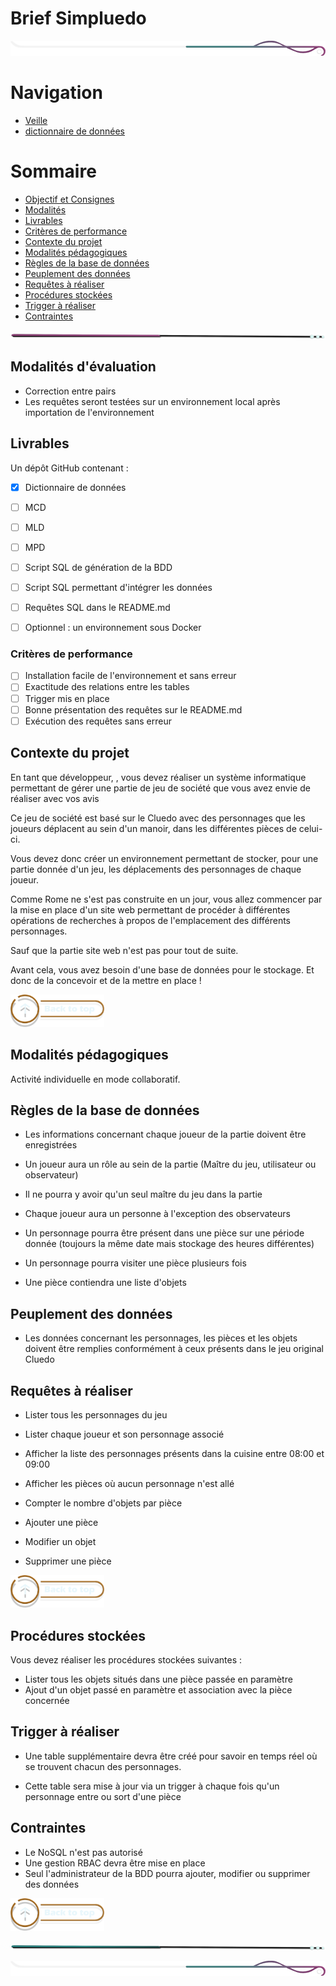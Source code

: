 # Brief Simpluedo

<!-- Main image  -->

![border](./assets/line/border_deco_rt.png)

# Navigation

- [Veille](./doc/annexe/veille.md)
- [dictionnaire de données](./doc/dictionnaire-donnees.md)

# Sommaire

- [Objectif et Consignes](#objectif-et-consignes)
- [Modalités](#modalités-dévaluation)
- [Livrables](#livrables)
- [Critères de performance](#critères-de-performance)
- [Contexte du projet](#contexte-du-projet)
- [Modalités pédagogiques](#modalités-pédagogiques)
- [Règles de la base de données](#règles-de-la-base-de-données)
- [Peuplement des données](#peuplement-des-données)
- [Requêtes à réaliser](#requêtes-à-réaliser)
- [Procédures stockées](#procédures-stockées)
- [Trigger à réaliser](#trigger-à-réaliser)
- [Contraintes](#contraintes)

![border](./assets/line/line-pink-point_l.png)

## Modalités d'évaluation

- Correction entre pairs
- Les requêtes seront testées sur un environnement local après importation de l'environnement

## Livrables

Un dépôt GitHub contenant :

- [x] Dictionnaire de données
- [ ] MCD
- [ ] MLD
- [ ] MPD
- [ ] Script SQL de génération de la BDD
- [ ] Script SQL permettant d'intégrer les données
- [ ] Requêtes SQL dans le README.md

- [ ] Optionnel : un environnement sous Docker

### Critères de performance

- [ ] Installation facile de l'environnement et sans erreur
- [ ] Exactitude des relations entre les tables
- [ ] Trigger mis en place
- [ ] Bonne présentation des requêtes sur le README.md
- [ ] Exécution des requêtes sans erreur

## Contexte du projet

En tant que développeur, , vous devez réaliser un système informatique permettant de gérer une partie de jeu de société que vous avez envie de réaliser avec vos avis

Ce jeu de société est basé sur le Cluedo avec des personnages que les joueurs déplacent au sein d'un manoir, dans les différentes pièces de celui-ci.

Vous devez donc créer un environnement permettant de stocker, pour une partie donnée d'un jeu, les déplacements des personnages de chaque joueur.

Comme Rome ne s'est pas construite en un jour, vous allez commencer par la mise en place d'un site web permettant de procéder à différentes opérations de recherches à propos de l'emplacement des différents personnages.

Sauf que la partie site web n'est pas pour tout de suite.

Avant cela, vous avez besoin d'une base de données pour le stockage. Et donc de la concevoir et de la mettre en place !

<a href="#sommaire">
<img src="assets/button/back_to_top.png" alt="Home page" style="width: 150px; height: auto;">
</a>

## Modalités pédagogiques

Activité individuelle en mode collaboratif.

## Règles de la base de données

- Les informations concernant chaque joueur de la partie doivent être enregistrées

- Un joueur aura un rôle au sein de la partie (Maître du jeu, utilisateur ou observateur)

- Il ne pourra y avoir qu'un seul maître du jeu dans la partie

- Chaque joueur aura un personne à l'exception des observateurs

- Un personnage pourra être présent dans une pièce sur une période donnée (toujours la même date mais stockage des heures différentes)

- Un personnage pourra visiter une pièce plusieurs fois

- Une pièce contiendra une liste d'objets

## Peuplement des données

- Les données concernant les personnages, les pièces et les objets doivent être remplies conformément à ceux présents dans le jeu original Cluedo
  ​

## Requêtes à réaliser

- Lister tous les personnages du jeu

- Lister chaque joueur et son personnage associé

- Afficher la liste des personnages présents dans la cuisine entre 08:00 et 09:00

- Afficher les pièces où aucun personnage n'est allé

- Compter le nombre d'objets par pièce

- Ajouter une pièce

- Modifier un objet

- Supprimer une pièce

​<a href="#sommaire">
<img src="assets/button/back_to_top.png" alt="Home page" style="width: 150px; height: auto;">
</a>

## Procédures stockées

Vous devez réaliser les procédures stockées suivantes :

- Lister tous les objets situés dans une pièce passée en paramètre
- Ajout d'un objet passé en paramètre et association avec la pièce concernée

## Trigger à réaliser

- Une table supplémentaire devra être créé pour savoir en temps réel où se trouvent chacun des personnages.

- Cette table sera mise à jour via un trigger à chaque fois qu'un personnage entre ou sort d'une pièce

## Contraintes

- Le NoSQL n'est pas autorisé
- Une gestion RBAC devra être mise en place
- Seul l'administrateur de la BDD pourra ajouter, modifier ou supprimer des données

<a href="#sommaire">
<img src="assets/button/back_to_top.png" alt="Home page" style="width: 150px; height: auto;">
</a>

![border](./assets/line/line-teal-point_l.png)

![border](./assets/line/border_deco_rt.png)

